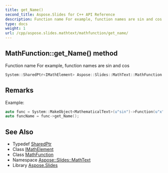 ```yaml
---
title: get_Name()
second_title: Aspose.Slides for C++ API Reference
description: Function name For example, function names are sin and cos
type: docs
weight: 1
url: /cpp/aspose.slides.mathtext/mathfunction/get_name/
---
```

## MathFunction::get_Name() method


Function name For example, function names are sin and cos

```cpp
System::SharedPtr<IMathElement> Aspose::Slides::MathText::MathFunction::get_Name() override
```

## Remarks


Example: 
```cpp
auto func = System::MakeObject<MathematicalText>(u"sin")->Function(u"x");
auto funcName = func->get_Name();
```

## See Also

* Typedef [SharedPtr](../../system/sharedptr/)
* Class [IMathElement](../imathelement/)
* Class [MathFunction](./)
* Namespace [Aspose::Slides::MathText](../)
* Library [Aspose.Slides](../../)